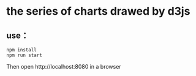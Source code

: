 # the series of charts drawed by d3js


## use：
    npm install
    npm run start

Then open http://localhost:8080 in a browser
